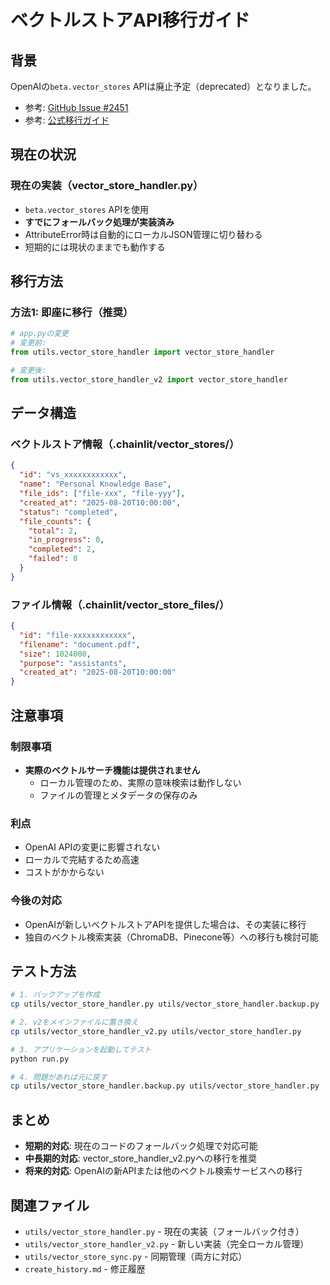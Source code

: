 # ベクトルストアAPI移行ガイド

## 背景

OpenAIの`beta.vector_stores` APIは廃止予定（deprecated）となりました。
- 参考: [GitHub Issue #2451](https://github.com/openai/openai-python/issues/2451)
- 参考: [公式移行ガイド](https://platform.openai.com/docs/guides/migrate-to-responses)

## 現在の状況

### 現在の実装（vector_store_handler.py）
- `beta.vector_stores` APIを使用
- **すでにフォールバック処理が実装済み**
- AttributeError時は自動的にローカルJSON管理に切り替わる
- 短期的には現状のままでも動作する


## 移行方法

### 方法1: 即座に移行（推奨）

```python
# app.pyの変更
# 変更前:
from utils.vector_store_handler import vector_store_handler

# 変更後:
from utils.vector_store_handler_v2 import vector_store_handler
```



## データ構造

### ベクトルストア情報（.chainlit/vector_stores/）
```json
{
  "id": "vs_xxxxxxxxxxxx",
  "name": "Personal Knowledge Base",
  "file_ids": ["file-xxx", "file-yyy"],
  "created_at": "2025-08-20T10:00:00",
  "status": "completed",
  "file_counts": {
    "total": 2,
    "in_progress": 0,
    "completed": 2,
    "failed": 0
  }
}
```

### ファイル情報（.chainlit/vector_store_files/）
```json
{
  "id": "file-xxxxxxxxxxxx",
  "filename": "document.pdf",
  "size": 1024000,
  "purpose": "assistants",
  "created_at": "2025-08-20T10:00:00"
}
```

## 注意事項

### 制限事項
- **実際のベクトルサーチ機能は提供されません**
  - ローカル管理のため、実際の意味検索は動作しない
  - ファイルの管理とメタデータの保存のみ
  
### 利点
- OpenAI APIの変更に影響されない
- ローカルで完結するため高速
- コストがかからない

### 今後の対応
- OpenAIが新しいベクトルストアAPIを提供した場合は、その実装に移行
- 独自のベクトル検索実装（ChromaDB、Pinecone等）への移行も検討可能

## テスト方法

```bash
# 1. バックアップを作成
cp utils/vector_store_handler.py utils/vector_store_handler.backup.py

# 2. v2をメインファイルに置き換え
cp utils/vector_store_handler_v2.py utils/vector_store_handler.py

# 3. アプリケーションを起動してテスト
python run.py

# 4. 問題があれば元に戻す
cp utils/vector_store_handler.backup.py utils/vector_store_handler.py
```

## まとめ

- **短期的対応**: 現在のコードのフォールバック処理で対応可能
- **中長期的対応**: vector_store_handler_v2.pyへの移行を推奨
- **将来的対応**: OpenAIの新APIまたは他のベクトル検索サービスへの移行

## 関連ファイル

- `utils/vector_store_handler.py` - 現在の実装（フォールバック付き）
- `utils/vector_store_handler_v2.py` - 新しい実装（完全ローカル管理）
- `utils/vector_store_sync.py` - 同期管理（両方に対応）
- `create_history.md` - 修正履歴
